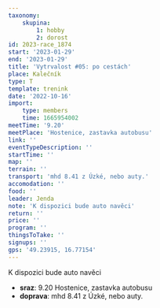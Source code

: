 ```yaml
---
taxonomy:
    skupina:
        1: hobby
        2: dorost
id: 2023-race_1874
start: '2023-01-29'
end: '2023-01-29'
title: 'Vytrvalost #05: po cestách'
place: Kalečník
type: T
template: trenink
date: '2022-10-16'
import:
    type: members
    time: 1665954002
meetTime: '9.20'
meetPlace: 'Hostenice, zastavka autobusu'
link: ''
eventTypeDescription: ''
startTime: ''
map: ''
terrain: ''
transport: 'mhd 8.41 z Úzké, nebo auty.'
accomodation: ''
food: ''
leader: Jenda
note: 'K dispozici bude auto navěci'
return: ''
price: ''
program: ''
thingsToTake: ''
signups: ''
gps: '49.23915, 16.77154'
---
```


K dispozici bude auto navěci
* **sraz**: 9.20 Hostenice, zastavka autobusu
* **doprava**: mhd 8.41 z Úzké, nebo auty.
